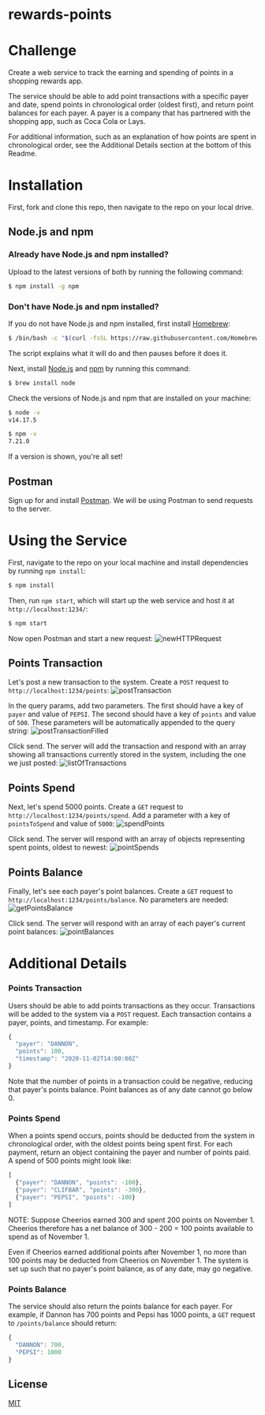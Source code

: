 # rewards-points

# Challenge

Create a web service to track the earning and spending of points in a shopping rewards app.

The service should be able to add point transactions with a specific payer and date, spend points in chronological order (oldest first), and return point balances for each payer. A payer is a company that has partnered with the shopping app, such as Coca Cola or Lays. 

For additional information, such as an explanation of how points are spent in chronological order, see the Additional Details section at the bottom of this Readme. 

# Installation
First, fork and clone this repo, then navigate to the repo on your local drive. 

## Node.js and npm 

### Already have Node.js and npm installed?
Upload to the latest versions of both by running the following command: 
```bash
$ npm install -g npm
```

### Don't have Node.js and npm installed?
If you do not have Node.js and npm installed, first install [Homebrew](https://brew.sh/): 
```bash
$ /bin/bash -c "$(curl -fsSL https://raw.githubusercontent.com/Homebrew/install/HEAD/install.sh)"
```
The script explains what it will do and then pauses before it does it. 

Next, install [Node.js](https://nodejs.org/en/) and [npm](https://www.npmjs.com/) by running this command: 
```bash
$ brew install node
```

Check the versions of Node.js and npm that are installed on your machine: 
```bash
$ node -v
v14.17.5
```
```bash
$ npm -v
7.21.0
```

If a version is shown, you're all set! 

## Postman
Sign up for and install [Postman](https://www.postman.com/). We will be using Postman to send requests to the server. 

# Using the Service 
First, navigate to the repo on your local machine and install dependencies by running `npm install`: 
```bash
$ npm install
```

Then, run `npm start`, which will start up the web service and host it at `http://localhost:1234/`:
```bash
$ npm start
```

Now open Postman and start a new request: 
![newHTTPRequest](./assets/newHTTPRequest.png?raw=true) 

## Points Transaction
Let's post a new transaction to the system. Create a `POST` request to `http://localhost:1234/points`:
![postTransaction](./assets/postTransaction.png?raw=true)

In the query params, add two parameters. The first should have a key of `payer` and value of `PEPSI`. The second should have a key of `points` and value of `500`. These parameters will be automatically appended to the query string: 
![postTransactionFilled](./assets/postTransactionFilled.png?raw=true)

Click send. The server will add the transaction and respond with an array showing all transactions currently stored in the system, including the one we just posted: 
![listOfTransactions](./assets/listOfTransactions.png?raw=true)

## Points Spend
Next, let's spend 5000 points. Create a `GET` request to `http://localhost:1234/points/spend`. Add a parameter with a key of `pointsToSpend` and value of `5000`:
![spendPoints](./assets/spendPoints.png?raw=true)

Click send. The server will respond with an array of objects representing spent points, oldest to newest:
![pointSpends](./assets/pointSpends.png?raw=true)

## Points Balance

Finally, let's see each payer's point balances. Create a `GET` request to `http://localhost:1234/points/balance`. No parameters are needed:
![getPointsBalance](./assets/getPointsBalance.png?raw=true) 

Click send. The server will respond with an array of each payer's current point balances: 
![pointBalances](./assets/pointBalances.png?raw=true)

# Additional Details
### Points Transaction
Users should be able to add points transactions as they occur. Transactions will be added to the system via a `POST` request. Each transaction contains a payer, points, and timestamp. For example:

```javascript
{ 
  "payer": "DANNON", 
  "points": 100, 
  "timestamp": "2020-11-02T14:00:00Z"
}
```

Note that the number of points in a transaction could be negative, reducing that payer's points balance. Point balances as of any date cannot go below 0. 

### Points Spend

When a points spend occurs, points should be deducted from the system in chronological order, with the oldest points being spent first. For each payment, return an object containing the payer and number of points paid. A spend of 500 points might look like: 
```javascript
[
  {"payer": "DANNON", "points": -100},   
  {"payer": "CLIFBAR", "points": -300}, 
  {"payer": "PEPSI", "points": -100}
]
```
NOTE: Suppose Cheerios earned 300 and spent 200 points on November 1. Cheerios therefore has a net balance of 300 - 200 = 100 points available to spend as of November 1. 

Even if Cheerios earned additional points after November 1, no more than 100 points may be deducted from Cheerios on November 1. The system is set up such that no payer's point balance, as of any date, may go negative. 

 

### Points Balance

The service should also return the points balance for each payer. For example, if Dannon has 700 points and Pepsi has 1000 points, a `GET` request to `/points/balance` should return:
```javascript
{ 
  "DANNON": 700,
  "PEPSI": 1000
}
```


## License
[MIT](https://choosealicense.com/licenses/mit/)
